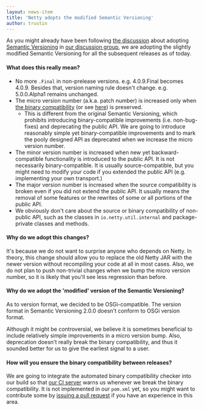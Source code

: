 ```yaml
---
layout: news-item
title: 'Netty adopts the modified Semantic Versioning'
author: trustin
---
```


As you might already have been following [the discussion](https://groups.google.com/forum/#!topic/netty/wZz6BvAqwxc) about adopting [Semantic Versioning](http://semver.org/) in [our discussion group](https://groups.google.com/forum/#!forum/netty), we are adopting the slightly modified Semantic Versioning for all the subsequent releases as of today.

#### What does this really mean?

* No more `.Final` in non-prelease versions. e.g. 4.0.9.Final becomes 4.0.9.  Besides that, version naming rule doesn't change. e.g. 5.0.0.Alpha1 remains unchanged.
* The micro version number (a.k.a. patch number) is increased only when [the binary compatibility](http://docs.oracle.com/javase/specs/jls/se7/html/jls-13.html) (or see [here](http://stackoverflow.com/questions/14973380/what-is-binary-compatibility)) is preserved.
  * This is different from the original Semantic Versioning, which prohibits introducing binary-compatible improvements (i.e. non-bug-fixes) and deprecating the public API.  We are going to introduce reasonably simple yet binary-compatible improvements and to mark the pooly designed API as deprecated when we increase the micro version number.
* The minor version number is increased when new yet backward-compatible functionality is introduced to the public API.  It is not necessarily binary-compatible.  It is usually source-compatible, but you might need to modify your code if you extended the public API (e.g. implementing your own transport.)
* The major version number is increased when the source compatibility is broken even if you did not extend the public API.  It usually means the removal of some features or the rewrites of some or all portions of the public API.
* We obviously don't care about the source or binary compatibility of non-public API, such as the classes in `io.netty.util.internal` and package-private classes and methods.

#### Why do we adopt this changes?

It's because we do not want to surprise anyone who depends on Netty.  In theory, this change should allow you to replace the old Netty JAR with the newer version without recompiling your code at all in most cases.  Also, we do not plan to push non-trivial changes when we bump the micro version number, so it is likely that you'll see less regression than before.

#### Why do we adopt the 'modified' version of the Semantic Versioning?

As to version format, we decided to be OSGi-compatible.  The version format in Semantic Versioning 2.0.0 doesn't conform to OSGi version format.

Although it might be controversial, we believe it is sometimes beneficial to include relatively simple improvements in a micro version bump.  Also, deprecation doesn't really break the binary compatibility, and thus it sounded better for us to give the earliest signal to a user.

#### How will you ensure the binary compatibility between releases?

We are going to integrate the automated binary compatibility checker into our build so that [our CI server](https://garage.netty.io/teamcity/overview.html?guest=1) warns us whenever we break the binary compatibility.  It is not implemented in our `pom.xml` yet, so you might want to contribute some by [issuing a pull request](https://github.com/netty/netty/pulls) if you have an experience in this area.
